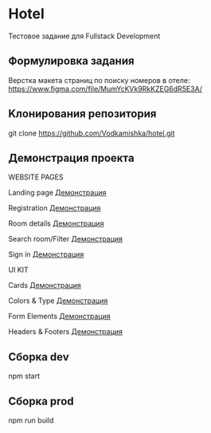 # Hotel 

Тестовое задание для Fullstack Development

## Формулировка задания

Верстка макета страниц по поиску номеров в отеле: https://www.figma.com/file/MumYcKVk9RkKZEG6dR5E3A/ 

## Kлонирования репозитория 

git clone https://github.com/Vodkamishka/hotel.git

## Демонстрация проекта

WEBSITE PAGES

Landing page [Демонстрация](https://vodkamishka.github.io/hotel/public/landing.html)

Registration [Демонстрация](https://vodkamishka.github.io/hotel/public/registration.html)

Room details [Демонстрация](https://vodkamishka.github.io/hotel/public/room-details.html)

Search room/Filter [Демонстрация](https://vodkamishka.github.io/hotel/public/search-room-filter.html)

Sign in [Демонстрация](https://vodkamishka.github.io/hotel/public/sign-in.html)

UI KIT

Cards [Демонстрация](https://vodkamishka.github.io/hotel/public/cards.html)

Colors & Type [Демонстрация](https://vodkamishka.github.io/hotel/public/colors-type.html)

Form Elements [Демонстрация](https://vodkamishka.github.io/hotel/public/form-elements.html)

Headers & Footers [Демонстрация](https://vodkamishka.github.io/hotel/public/headers-footers.html)

## Сборка dev

npm start

## Сборка prod

npm run build

